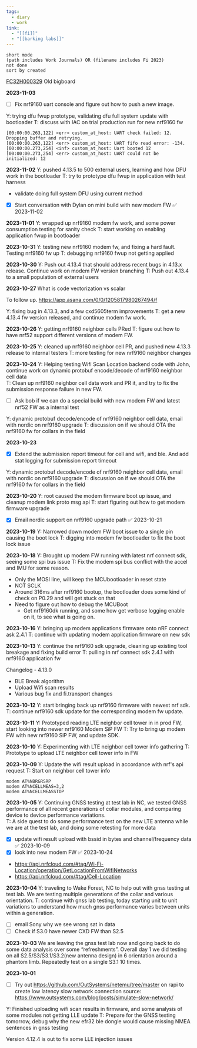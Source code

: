 ```yaml
---
tags:
  - diary
  - work
link:
  - "[[fi]]"
  - "[[barking labs]]"
---
```

```tasks
short mode
(path includes Work Journals) OR (filename includes Fi 2023)
not done
sort by created
```


[FC32H000329](https://internaltools.corp.tryfi.com/devices/FC32H000329) Old bigboard

**2023-11-03**

- [ ] Fix nrf9160 uart console and figure out how to push a new image.

Y: trying dfu fwup prototype, validating dfu full system update with bootloader
T: discuss with IAC on trial production run for new nrf9160 fw

```
[00:00:00.263,122] <err> custom_at_host: UART check failed: 12. Dropping buffer and retrying.
[00:00:00.263,122] <err> custom_at_host: UART fifo read error: -134.
[00:00:00.273,254] <inf> custom_at_host: Uart booted 12
[00:00:00.273,254] <err> custom_at_host: UART could not be initialized: 12
```

**2023-11-02**
Y: pushed 4.13.5 to 500 external users, learning and how DFU work in the bootloader
T: try to prototype dfu fwup in application with test harness

- validate doing full system DFU using current method
- [x] Start conversation with Dylan on mini build with new modem FW ✅ 2023-11-02

**2023-11-01**
Y: wrapped up nrf9160 modem fw work, and some power consumption testing for sanity check
T: start working on enabling application fwup in bootloader 

**2023-10-31**
Y: testing new nrf9160 modem fw, and fixing a hard fault. Testing nrf9160 fw up
T: debugging nrf9160 fwup not getting applied 

**2023-10-30**
Y: Push out 4.13.4 that should address recent bugs in 4.13.x release. Continue work on modem FW version branching
T: Push out 4.13.4 to a small population of external users

**2023-10-27**
What is code vectorization vs scalar 

To follow up.
https://app.asana.com/0/0/1205817980267494/f

Y: fixing bug in 4.13.3, and a few cxd5605term improvements 
T: get a new 4.13.4 fw version released, and continue modem fw work.

**2023-10-26**
Y: getting nrf9160 neighbor cells PRed
T: figure out how to have nrf52 support different versions of modem FW.

**2023-10-25**
Y: cleaned up nrf9160 neighbor cell PR, and pushed new 4.13.3 release to internal testers 
T: more testing for new nrf9160 neighbor changes

**2023-10-24**
Y: Helping testing Wifi Scan Location backend code with John, continue work on dynamic protobuf encode/decode of nrf9160 neighbor cell data  
T: Clean up nrf9160 neighbor cell data work and PR it, and try to fix the submission response failure in new FW.

- [ ] Ask bob if we can do a special build with new modem FW and latest nrf52 FW as a internal test

Y: dynamic protobuf decode/encode of nrf9160 neighbor cell data, email with nordic on nrf9160 upgrade
T: discussion on if we should  OTA the nrf9160 fw for collars in the field 

**2023-10-23**
- [x] Extend the submission report timeout for cell and wifi, and ble. And add stat logging for submission report timeout

Y: dynamic protobuf decode/encode of nrf9160 neighbor cell data, email with nordic on nrf9160 upgrade
T: discussion on if we should  OTA the nrf9160 fw for collars in the field 

**2023-10-20**
Y: root caused the modem firmware boot up issue, and cleanup modem link proto msg api
T: start figuring out how to get modem firmware upgrade 

- [x] Email nordic support on nrf9160 upgrade path ✅ 2023-10-21

**2023-10-19**
Y: Narrowed down modem FW boot issue to a single pin causing the boot lock 
T: digging into modem fw bootloader to fix the boot lock issue

**2023-10-18**
Y: Brought up modem FW running with latest nrf connect sdk, seeing some spi bus issue
T: Fix the modem spi bus conflict with the accel and IMU for some reason.

- Only the MOSI line, will keep the MCUbootloader in reset state
- NOT SCLK
- Around 316ms after nrf9160 bootup, the bootloader does some kind of check on P0.29 and will get stuck on that
- Need to figure out how to debug the MCUBoot
    - Get nrf9160dk running, and some how get verbose logging enable on it, to see what is going on.

**2023-10-16**
Y: bringing up modem applications firmware onto nRF connect ask 2.4.1
T: continue with updating modem application firmware on new sdk 

**2023-10-13**
Y: continue the nrf9160 sdk upgrade, cleaning up existing tool breakage and fixing build error
T: pulling in nrf connect sdk 2.4.1 with nrf9160 application fw

Changelog - 4.13.0
- BLE Break algorithm
- Upload Wifi scan results
- Various bug fix and fi.transport changes

**2023-10-12**
Y: start bringing back up nrf9160 firmware with newest nrf sdk.  
T: continue nrf9160 sdk update for the corresponding modem fw update.

**2023-10-11**
Y: Prototyped reading LTE neighbor cell tower in in prod FW, start looking into newer nrf9160 Modem SiP FW
T: Try to bring up modem FW with new nrf9160 SiP FW, and update SDK.

**2023-10-10**
Y: Experimenting with LTE neighbor cell tower info gathering
T: Prototype to upload LTE neighbor cell tower info in FW

**2023-10-09**
Y: Update the wifi result upload in accordance with nrf's api request
T: Start on neighbor cell tower info 

```
modem AT%NBRGRSRP
modem AT%NCELLMEAS=3,2
modem AT%NCELLMEASSTOP
```

**2023-10-05**
Y: Continuing GNSS testing at test lab in NC, we tested GNSS performance of all recent generations of collar modules, and comparing device to device performance variations.  
T: A side quest to do some performance test on the new LTE antenna while we are at the test lab, and doing some retesting for more data

- [x] update wifi result upload with bssid in bytes and channel/frequency data ✅ 2023-10-09
- [x] look into new modem FW ✅ 2023-10-24
- https://api.nrfcloud.com/#tag/Wi-Fi-Location/operation/GetLocationFromWifiNetworks
- https://api.nrfcloud.com/#tag/Cell-Location

**2023-10-04**
Y: traveling to Wake Forest, NC to help out with gnss testing at test lab. We are testing multiple generations of the collar and various orientation.
T: continue with gnss lab testing, today starting unit to unit variations to understand how much gnss performance varies between units within a generation.

- [ ] email Sony why we see wrong sat in data
- [ ] Check if S3.0 have newer CXD FW than S2.5

**2023-10-03**
We are leaving the gnss test lab now and going back to do some data analysis over some “refreshments”. Overall day 1 we did testing on all S2.5/S3/S3.1/S3.2(new antenna design) in 6 orientation around a phantom limb. Repeatedly test on a single S3.1 10 times.


**2023-10-01**
- [ ] Try out https://github.com/OutSystems/netemu/tree/master on rapi to create low latency slow network connection
source: https://www.outsystems.com/blog/posts/simulate-slow-network/

Y: Finished uploading wifi scan results in firmware, and some analysis of some modules not getting LLE update
T: Prepare for the GNSS testing tomorrow, debug why the new efr32 ble dongle would cause missing NMEA sentences in gnss testing

Version 4.12.4 is out to fix some LLE injection issues
